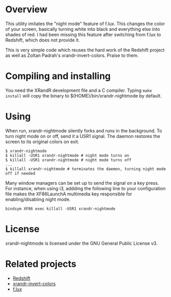 # Overview

This utility imitates the "night mode" feature of f.lux. This changes the color
of your screen, basically turning white into black and everything else into
shades of red. I had been missing this feature after switching from f.lux to
Redshift, which does not provide it.

This is very simple code which reuses the hard work of the Redshift project as
well as Zoltan Padrah's xrandr-invert-colors. Praise to them.

# Compiling and installing

You need the XRandR development file and a C compiler. Typing `make install`
will copy the binary to $(HOME)/bin/xrandr-nightmode by default.

# Using

When run, xrandr-nightmode silently forks and runs in the background. To turn
night mode on or off, send it a USR1 signal. The daemon restores the screen to
its original colors on exit.

```shell
$ xrandr-nightmode
$ killall -USR1 xrandr-nightmode # night mode turns on
$ killall -USR1 xrandr-nightmode # night mode turns off
...
$ killall xrandr-nightmode # terminates the daemon, turning night mode off if needed
```

Many window managers can be set up to send the signal on a key press. For
instance, when using i3, addding the following line to your configuration file
makes the XF86LaunchA multimedia key responsible for enabling/disabling night mode.

```
bindsym XF86 exec killall -USR1 xrandr-nightmode
```

# License

xrandr-nightmode is licensed under the GNU General Public License v3.

# Related projects

* [Redshift](http://jonls.dk/redshift/)
* [xrandr-invert-colors](https://github.com/zoltanp/xrandr-invert-colors)
* [f.lux](https://justgetflux.com/)

